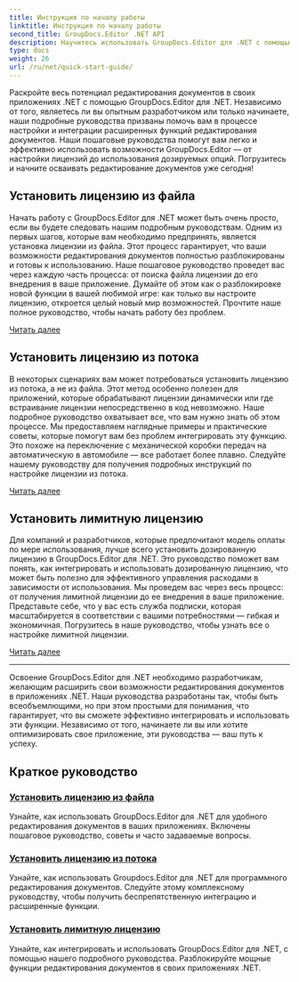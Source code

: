 ```yaml
---
title: Инструкция по началу работы
linktitle: Инструкция по началу работы
second_title: GroupDocs.Editor .NET API
description: Научитесь использовать GroupDocs.Editor для .NET с помощью наших подробных руководств. Устанавливайте лицензии, интегрируйте функции и разблокируйте мощные возможности редактирования документов.
type: docs
weight: 26
url: /ru/net/quick-start-guide/
---
```

Раскройте весь потенциал редактирования документов в своих приложениях .NET с помощью GroupDocs.Editor для .NET. Независимо от того, являетесь ли вы опытным разработчиком или только начинаете, наши подробные руководства призваны помочь вам в процессе настройки и интеграции расширенных функций редактирования документов. Наши пошаговые руководства помогут вам легко и эффективно использовать возможности GroupDocs.Editor — от настройки лицензий до использования дозируемых опций. Погрузитесь и начните осваивать редактирование документов уже сегодня!
## Установить лицензию из файла

Начать работу с GroupDocs.Editor для .NET может быть очень просто, если вы будете следовать нашим подробным руководствам. Одним из первых шагов, которые вам необходимо предпринять, является установка лицензии из файла. Этот процесс гарантирует, что ваши возможности редактирования документов полностью разблокированы и готовы к использованию. Наше пошаговое руководство проведет вас через каждую часть процесса: от поиска файла лицензии до его внедрения в ваше приложение. Думайте об этом как о разблокировке новой функции в вашей любимой игре: как только вы настроите лицензию, откроется целый новый мир возможностей. Прочтите наше полное руководство, чтобы начать работу без проблем.

[Читать далее](./set-license-from-file/)

## Установить лицензию из потока

В некоторых сценариях вам может потребоваться установить лицензию из потока, а не из файла. Этот метод особенно полезен для приложений, которые обрабатывают лицензии динамически или где встраивание лицензии непосредственно в код невозможно. Наше подробное руководство охватывает все, что вам нужно знать об этом процессе. Мы предоставляем наглядные примеры и практические советы, которые помогут вам без проблем интегрировать эту функцию. Это похоже на переключение с механической коробки передач на автоматическую в автомобиле — все работает более плавно. Следуйте нашему руководству для получения подробных инструкций по настройке лицензии из потока.

[Читать далее](./set-license-from-stream/)

## Установить лимитную лицензию

Для компаний и разработчиков, которые предпочитают модель оплаты по мере использования, лучше всего установить дозированную лицензию в GroupDocs.Editor для .NET. Это руководство поможет вам понять, как интегрировать и использовать дозированную лицензию, что может быть полезно для эффективного управления расходами в зависимости от использования. Мы проведем вас через весь процесс: от получения лимитной лицензии до ее внедрения в ваше приложение. Представьте себе, что у вас есть служба подписки, которая масштабируется в соответствии с вашими потребностями — гибкая и экономичная. Погрузитесь в наше руководство, чтобы узнать все о настройке лимитной лицензии.

[Читать далее](./set-metered-license/)

---

Освоение GroupDocs.Editor для .NET необходимо разработчикам, желающим расширить свои возможности редактирования документов в приложениях .NET. Наши руководства разработаны так, чтобы быть всеобъемлющими, но при этом простыми для понимания, что гарантирует, что вы сможете эффективно интегрировать и использовать эти функции. Независимо от того, начинаете ли вы или хотите оптимизировать свое приложение, эти руководства — ваш путь к успеху.
## Краткое руководство
### [Установить лицензию из файла](./set-license-from-file/)
Узнайте, как использовать GroupDocs.Editor для .NET для удобного редактирования документов в ваших приложениях. Включены пошаговое руководство, советы и часто задаваемые вопросы.
### [Установить лицензию из потока](./set-license-from-stream/)
Узнайте, как использовать Groupdocs.Editor для .NET для программного редактирования документов. Следуйте этому комплексному руководству, чтобы получить беспрепятственную интеграцию и расширенные функции.
### [Установить лимитную лицензию](./set-metered-license/)
Узнайте, как интегрировать и использовать GroupDocs.Editor для .NET, с помощью нашего подробного руководства. Разблокируйте мощные функции редактирования документов в своих приложениях .NET.